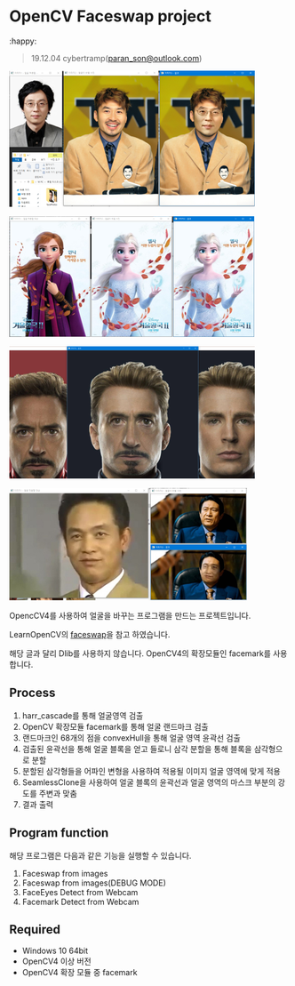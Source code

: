 # OpenCV Faceswap project
:happy:

> 19.12.04
> cybertramp(paran_son@outlook.com)

![](images/img1.png)

![](images/img2.png)

![](images/img3.png)

![](images/img4.png)

OpencCV4를 사용하여 얼굴을 바꾸는 프로그램을 만드는 프로젝트입니다.

LearnOpenCV의 [faceswap](https://www.learnopencv.com/face-swap-using-opencv-c-python/)을 참고 하였습니다. 

해당 글과 달리 Dlib를 사용하지 않습니다. OpenCV4의 확장모듈인 facemark를 사용합니다.

## Process

1. harr_cascade를 통해 얼굴영역 검출
2. OpenCV 확장모듈 facemark를 통해 얼굴 랜드마크 검출
3. 랜드마크인 68개의 점을 convexHull을 통해 얼굴 영역 윤곽선 검출
4. 검출된 윤곽선을 통해 얼굴 블록을 얻고 들로니 삼각 분할을 통해 블록을 삼각형으로 분할
5. 분할된 삼각형들을 어파인 변형을 사용하여 적용될 이미지 얼굴 영역에 맞게 적용
6. SeamlessClone을 사용하여 얼굴 블록의 윤곽선과 얼굴 영역의 마스크 부분의 강도를 주변과 맞춤
7. 결과 출력

## Program function

해당 프로그램은 다음과 같은 기능을 실행할 수 있습니다.

1. Faceswap from images
2. Faceswap from images(DEBUG MODE)
3. FaceEyes Detect from Webcam
4. Facemark Detect from Webcam

## Required

- Windows 10 64bit
- OpenCV4 이상 버전
- OpenCV4 확장 모듈 중 facemark